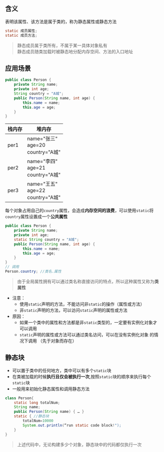 ## 含义

表明该属性、该方法是属于类的，称为静态属性或静态方法

```java
static 成员属性;
static 成员方法;
```

> 静态成员属于类所有，不属于某一具体对象私有<br>
> 静态成员随类加载时被静态地分配内存空间、方法的入口地址

## 应用场景

```java
public class Person {
    private String name;
    private int age;
    String country = "A城";
    public Person(String name, int age) {
        this.name = name;
        this.age = age;
    }
}
```

|栈内存|堆内存|
|-|-|
|per1|name="张三"<br>age=20<br>country="A城"|
|per2|name="李四"<br>age=21<br>country="A城"|
|per3|name="王五"<br>age=22<br>country="A城"|

每个对象占用自己的`country`属性，会造成**内存空间的浪费**，可以使用`static`将`country`属性设置成一个**公共属性**

```java
public class Person {
    private String name;
    private int age;
    static String country = "A城";
    public Person(String name, int age) {
        this.name = name;
        this.age = age;
    }
}
// 调用
Person.country; //类名.属性
```

> 由于全局属性拥有可以通过类名称直接访问的特点，所以这种属性又称为**类属性**

- 注意：
    - 使用`static`声明的方法，不能访问非`static`的操作（属性或方法）
    - 非`static`声明的方法，可以访问`static`声明的属性或方法
- 原因：
    - 如果一个类中的属性和方法都是非`static`类型的，一定要有实例化对象才可以调用
    - `static`声明的属性或方法可以通过类名访问，可以在没有实例化对象
的情况下调用 （先于对象而存在）

## 静态块

- 可以置于类中的任何地方，类中可以有多个`static`块
- 在类被加载的时候**执行且仅会被执行一次**,按照`static`块的顺序来执行每个`static`块
- 一般用来初始化静态属性和调用静态方法

```java
class Person{
    static long totalNum;
    String name;
    public Person(String name) { … }
    static { //静态块
        totalNum=10000
        System.out.println(“run static code block!");
    }
}
```

> 上述代码中，无论构建多少个对象，静态块中的代码都仅执行一次